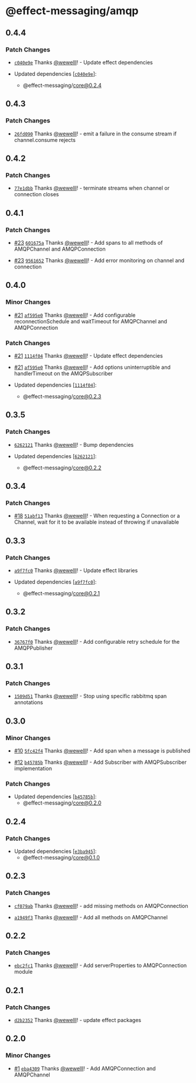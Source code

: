 # @effect-messaging/amqp

## 0.4.4

### Patch Changes

- [`c040e9e`](https://github.com/spiko-tech/effect-messaging/commit/c040e9ed32aaae9777e6a8bfef703e469ac46ead) Thanks [@wewelll](https://github.com/wewelll)! - Update effect dependencies

- Updated dependencies [[`c040e9e`](https://github.com/spiko-tech/effect-messaging/commit/c040e9ed32aaae9777e6a8bfef703e469ac46ead)]:
  - @effect-messaging/core@0.2.4

## 0.4.3

### Patch Changes

- [`26fd090`](https://github.com/spiko-tech/effect-messaging/commit/26fd090ea6d85b069034fa35a639f9f29a86af1f) Thanks [@wewelll](https://github.com/wewelll)! - emit a failure in the consume stream if channel.consume rejects

## 0.4.2

### Patch Changes

- [`77e1dbb`](https://github.com/spiko-tech/effect-messaging/commit/77e1dbb5a7685da42844e2bff905ef38506dd608) Thanks [@wewelll](https://github.com/wewelll)! - terminate streams when channel or connection closes

## 0.4.1

### Patch Changes

- [#23](https://github.com/spiko-tech/effect-messaging/pull/23) [`601675a`](https://github.com/spiko-tech/effect-messaging/commit/601675ac04b54885154b2249b22b3f995ac36647) Thanks [@wewelll](https://github.com/wewelll)! - Add spans to all methods of AMQPChannel and AMQPConnection

- [#23](https://github.com/spiko-tech/effect-messaging/pull/23) [`9561652`](https://github.com/spiko-tech/effect-messaging/commit/9561652f70caf3b9f25cd5a48b4362004d96b94b) Thanks [@wewelll](https://github.com/wewelll)! - Add error monitoring on channel and connection

## 0.4.0

### Minor Changes

- [#21](https://github.com/spiko-tech/effect-messaging/pull/21) [`af595e0`](https://github.com/spiko-tech/effect-messaging/commit/af595e09e7ce116487aee68f766777153f4cab6f) Thanks [@wewelll](https://github.com/wewelll)! - Add configurable reconnectionSchedule and waitTimeout for AMQPChannel and AMQPConnection

### Patch Changes

- [#21](https://github.com/spiko-tech/effect-messaging/pull/21) [`1114f04`](https://github.com/spiko-tech/effect-messaging/commit/1114f0410d74c482974d4c48c520c49249f96366) Thanks [@wewelll](https://github.com/wewelll)! - Update effect dependencies

- [#21](https://github.com/spiko-tech/effect-messaging/pull/21) [`af595e0`](https://github.com/spiko-tech/effect-messaging/commit/af595e09e7ce116487aee68f766777153f4cab6f) Thanks [@wewelll](https://github.com/wewelll)! - Add options uninterruptible and handlerTimeout on the AMQPSubscriber

- Updated dependencies [[`1114f04`](https://github.com/spiko-tech/effect-messaging/commit/1114f0410d74c482974d4c48c520c49249f96366)]:
  - @effect-messaging/core@0.2.3

## 0.3.5

### Patch Changes

- [`6262121`](https://github.com/spiko-tech/effect-messaging/commit/626212109cb1334988144f5880e902751d683eef) Thanks [@wewelll](https://github.com/wewelll)! - Bump dependencies

- Updated dependencies [[`6262121`](https://github.com/spiko-tech/effect-messaging/commit/626212109cb1334988144f5880e902751d683eef)]:
  - @effect-messaging/core@0.2.2

## 0.3.4

### Patch Changes

- [#18](https://github.com/spiko-tech/effect-messaging/pull/18) [`51abf13`](https://github.com/spiko-tech/effect-messaging/commit/51abf13b8753fb0bb95437e7ad51cbbbadbf19e9) Thanks [@wewelll](https://github.com/wewelll)! - When requesting a Connection or a Channel, wait for it to be available instead of throwing if unavailable

## 0.3.3

### Patch Changes

- [`a9f7fc0`](https://github.com/spiko-tech/effect-messaging/commit/a9f7fc0229dc7b5315352cde0122c9c6520e7376) Thanks [@wewelll](https://github.com/wewelll)! - Update effect libraries

- Updated dependencies [[`a9f7fc0`](https://github.com/spiko-tech/effect-messaging/commit/a9f7fc0229dc7b5315352cde0122c9c6520e7376)]:
  - @effect-messaging/core@0.2.1

## 0.3.2

### Patch Changes

- [`36767f0`](https://github.com/spiko-tech/effect-messaging/commit/36767f0fff968378a219283d62e1f0c4e4f141a1) Thanks [@wewelll](https://github.com/wewelll)! - Add configurable retry schedule for the AMQPPublisher

## 0.3.1

### Patch Changes

- [`1509d51`](https://github.com/spiko-tech/effect-messaging/commit/1509d516e2d7229a04ae42aa1f709a1ed410d54f) Thanks [@wewelll](https://github.com/wewelll)! - Stop using specific rabbitmq span annotations

## 0.3.0

### Minor Changes

- [#10](https://github.com/spiko-tech/effect-messaging/pull/10) [`5fc42f4`](https://github.com/spiko-tech/effect-messaging/commit/5fc42f46ca99d7224745b8b79dc5f048b54529b9) Thanks [@wewelll](https://github.com/wewelll)! - Add span when a message is published

- [#12](https://github.com/spiko-tech/effect-messaging/pull/12) [`b45785b`](https://github.com/spiko-tech/effect-messaging/commit/b45785bbf261f963a8511cd816e1c25b9257d91c) Thanks [@wewelll](https://github.com/wewelll)! - Add Subscriber with AMQPSubscriber implementation

### Patch Changes

- Updated dependencies [[`b45785b`](https://github.com/spiko-tech/effect-messaging/commit/b45785bbf261f963a8511cd816e1c25b9257d91c)]:
  - @effect-messaging/core@0.2.0

## 0.2.4

### Patch Changes

- Updated dependencies [[`e3ba945`](https://github.com/spiko-tech/effect-messaging/commit/e3ba94598d7150bc273969617df569563885fa8b)]:
  - @effect-messaging/core@0.1.0

## 0.2.3

### Patch Changes

- [`cf079ab`](https://github.com/spiko-tech/effect-messaging/commit/cf079abe0abe713d51f09f92c3837cc7f3276f78) Thanks [@wewelll](https://github.com/wewelll)! - add missing methods on AMQPConnection

- [`a1949f3`](https://github.com/spiko-tech/effect-messaging/commit/a1949f3c39ceec032dce02b02fa949b8b7e5b93f) Thanks [@wewelll](https://github.com/wewelll)! - Add all methods on AMQPChannel

## 0.2.2

### Patch Changes

- [`ebc2fc1`](https://github.com/spiko-tech/effect-messaging/commit/ebc2fc1f5c123c844979d7745cd5ec301132cced) Thanks [@wewelll](https://github.com/wewelll)! - Add serverProperties to AMQPConnection module

## 0.2.1

### Patch Changes

- [`d2b2352`](https://github.com/spiko-tech/effect-messaging/commit/d2b2352239e96b94746e6f7e96b73bdeecd366ee) Thanks [@wewelll](https://github.com/wewelll)! - update effect packages

## 0.2.0

### Minor Changes

- [#1](https://github.com/spiko-tech/effect-messaging/pull/1) [`eba4309`](https://github.com/spiko-tech/effect-messaging/commit/eba430981510a4269df6f1b3235347e2ca4324d8) Thanks [@wewelll](https://github.com/wewelll)! - Add AMQPConnection and AMQPChannel
